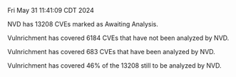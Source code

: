 Fri May 31 11:41:09 CDT 2024

NVD has 13208 CVEs marked as Awaiting Analysis.

Vulnrichment has covered 6184 CVEs that have not been analyzed by NVD.

Vulnrichment has covered 683 CVEs that have been analyzed by NVD.

Vulnrichment has covered 46% of the 13208 still to be analyzed by NVD.

